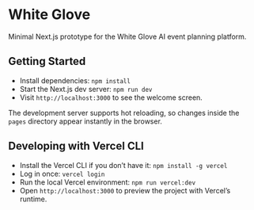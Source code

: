 # White Glove

Minimal Next.js prototype for the White Glove AI event planning platform.

## Getting Started

- Install dependencies: `npm install`
- Start the Next.js dev server: `npm run dev`
- Visit `http://localhost:3000` to see the welcome screen.

The development server supports hot reloading, so changes inside the `pages` directory appear instantly in the browser.

## Developing with Vercel CLI

- Install the Vercel CLI if you don’t have it: `npm install -g vercel`
- Log in once: `vercel login`
- Run the local Vercel environment: `npm run vercel:dev`
- Open `http://localhost:3000` to preview the project with Vercel’s runtime.
